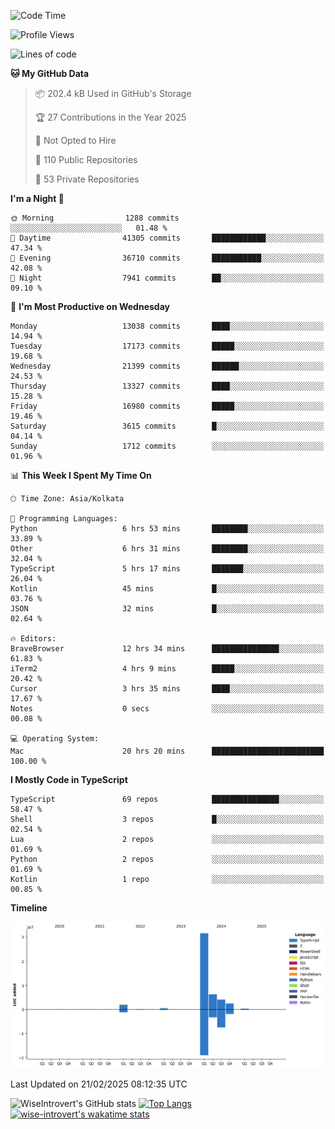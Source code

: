 <!--START_SECTION:waka-->
![Code Time](http://img.shields.io/badge/Code%20Time-2%2C223%20hrs%2030%20mins-blue)

![Profile Views](http://img.shields.io/badge/Profile%20Views-0-blue)

![Lines of code](https://img.shields.io/badge/From%20Hello%20World%20I%27ve%20Written-47.6%20million%20lines%20of%20code-blue)

**🐱 My GitHub Data** 

> 📦 202.4 kB Used in GitHub's Storage 
 > 
> 🏆 27 Contributions in the Year 2025
 > 
> 🚫 Not Opted to Hire
 > 
> 📜 110 Public Repositories 
 > 
> 🔑 53 Private Repositories 
 > 
**I'm a Night 🦉** 

```text
🌞 Morning                1288 commits        ░░░░░░░░░░░░░░░░░░░░░░░░░   01.48 % 
🌆 Daytime                41305 commits       ████████████░░░░░░░░░░░░░   47.34 % 
🌃 Evening                36710 commits       ███████████░░░░░░░░░░░░░░   42.08 % 
🌙 Night                  7941 commits        ██░░░░░░░░░░░░░░░░░░░░░░░   09.10 % 
```
📅 **I'm Most Productive on Wednesday** 

```text
Monday                   13038 commits       ████░░░░░░░░░░░░░░░░░░░░░   14.94 % 
Tuesday                  17173 commits       █████░░░░░░░░░░░░░░░░░░░░   19.68 % 
Wednesday                21399 commits       ██████░░░░░░░░░░░░░░░░░░░   24.53 % 
Thursday                 13327 commits       ████░░░░░░░░░░░░░░░░░░░░░   15.28 % 
Friday                   16980 commits       █████░░░░░░░░░░░░░░░░░░░░   19.46 % 
Saturday                 3615 commits        █░░░░░░░░░░░░░░░░░░░░░░░░   04.14 % 
Sunday                   1712 commits        ░░░░░░░░░░░░░░░░░░░░░░░░░   01.96 % 
```


📊 **This Week I Spent My Time On** 

```text
🕑︎ Time Zone: Asia/Kolkata

💬 Programming Languages: 
Python                   6 hrs 53 mins       ████████░░░░░░░░░░░░░░░░░   33.89 % 
Other                    6 hrs 31 mins       ████████░░░░░░░░░░░░░░░░░   32.04 % 
TypeScript               5 hrs 17 mins       ███████░░░░░░░░░░░░░░░░░░   26.04 % 
Kotlin                   45 mins             █░░░░░░░░░░░░░░░░░░░░░░░░   03.76 % 
JSON                     32 mins             █░░░░░░░░░░░░░░░░░░░░░░░░   02.64 % 

🔥 Editors: 
BraveBrowser             12 hrs 34 mins      ███████████████░░░░░░░░░░   61.83 % 
iTerm2                   4 hrs 9 mins        █████░░░░░░░░░░░░░░░░░░░░   20.42 % 
Cursor                   3 hrs 35 mins       ████░░░░░░░░░░░░░░░░░░░░░   17.67 % 
Notes                    0 secs              ░░░░░░░░░░░░░░░░░░░░░░░░░   00.08 % 

💻 Operating System: 
Mac                      20 hrs 20 mins      █████████████████████████   100.00 % 
```

**I Mostly Code in TypeScript** 

```text
TypeScript               69 repos            ███████████████░░░░░░░░░░   58.47 % 
Shell                    3 repos             █░░░░░░░░░░░░░░░░░░░░░░░░   02.54 % 
Lua                      2 repos             ░░░░░░░░░░░░░░░░░░░░░░░░░   01.69 % 
Python                   2 repos             ░░░░░░░░░░░░░░░░░░░░░░░░░   01.69 % 
Kotlin                   1 repo              ░░░░░░░░░░░░░░░░░░░░░░░░░   00.85 % 
```



**Timeline**

![Lines of Code chart](https://raw.githubusercontent.com/wise-introvert/wise-introvert/master/assets/bar_graph.png)


 Last Updated on 21/02/2025 08:12:35 UTC
<!--END_SECTION:waka-->

![WiseIntrovert's GitHub stats](https://github-readme-stats.vercel.app/api?username=wise-introvert&count_private=true&show_icons=true)
[![Top Langs](https://github-readme-stats.vercel.app/api/top-langs/?username=wise-introvert&langs_count=10)](https://github.com/anuraghazra/github-readme-stats)
[![wise-introvert's wakatime stats](https://github-readme-stats.vercel.app/api/wakatime?username=wiseintrovert)](https://github.com/anuraghazra/github-readme-stats)
